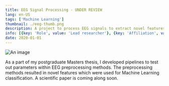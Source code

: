 ```yaml
---
title: EEG Signal Processing - UNDER REVIEW
lang: en-US
tags: ['Machine Learning']
thumbnail: ./eeg-thumb.png
description: A project to process EEG signals to extract novel features towards statistical analysis and machine learning.
info: [{key: 'Role', value: 'Lead researcher'}, {key: 'Affiliation', value: 'University of Sydney'}, {key: 'Skills involved', value: ['Signal processing', 'Machine learning', 'Statistical analysis', 'Mathematics']}, {key: 'Tech used', value: ['MATLAB', 'Python', 'Tensorflow', 'EEGLAB']}]
date: 2020-01-01
---
```

![An image](/eeg.png)

As a part of my postgraduate Masters thesis, I developed pipelines to test out parameters within EEG preprocessing methods. The preprocessing methods resulted in novel features which were used for Machine Learning classification. A scientific paper is coming along soon.